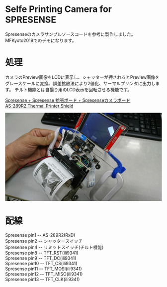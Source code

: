# Selfe Printing Camera for SPRESENSE

Spresenseのカメラサンプルソースコードを参考に製作しました。MFKyoto2019でのデモになります。

# 処理
カメラのPreview画像をLCDに表示し、シャッターが押されるとPreview画像をグレースケールに変換、誤差拡散法により2値化、サーマルプリンタに出力します。
チルト機能とは自撮り用のLCD表示を回転させる機能です。

[Spresense + Spresense 拡張ボード + Spresenseカメラボード](https://developer.sony.com/ja/develop/spresense/)  
[AS-289R2 Thermal Printer Shield](http://www.nada.co.jp/as289r2/)  

![Selfe Printing Camera for SPRESENSE](https://github.com/NADA-ELECTRONICS/Selfe-Printing-Camera-for-SPRESENSE/blob/master/DSC_0117.JPG)

# 配線
Spresense pin1 -- AS-289R2(RxD)  
Spresense pin2 -- シャッタースイッチ  
Spresense pin4 -- リミットスイッチ(チルト機能)  
Spresense pin8 -- TFT_RST(ili9341)  
Spresense pin9 -- TFT_DC(ili9341)  
Spresense pin10 -- TFT_CS(ili9341)  
Spresense pin11 -- TFT_MOSI(ili9341)  
Spresense pin12 -- TFT_MISO(ili9341)  
Spresense pin13 -- TFT_CLK(ili9341)  

